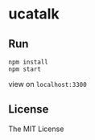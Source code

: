 # ucatalk

## Run

```
npm install
npm start
```

view on `localhost:3300`

## License

The MIT License
